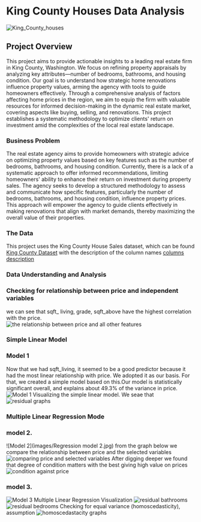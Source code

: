 # King County Houses Data Analysis 

![King_County_houses](https://github.com/JohnNkakuyia/dsc-phase-2-project-v2-3/blob/main/images/imagereader.jpg)



## Project Overview

This project aims to provide actionable insights to a leading real estate firm in King County, Washington. We focus on refining property appraisals by analyzing key attributes—number of bedrooms, bathrooms, and housing condition. Our goal is to understand how strategic home renovations influence property values, arming the agency with tools to guide homeowners effectively. Through a comprehensive analysis of factors affecting home prices in the region, we aim to equip the firm with valuable resources for informed decision-making in the dynamic real estate market, covering aspects like buying, selling, and renovations. This project establishes a systematic methodology to optimize clients' return on investment amid the complexities of the local real estate landscape.

### Business Problem

The real estate agency aims to provide homeowners with strategic advice on optimizing property values based on key features such as the number of bedrooms, bathrooms, and housing condition. Currently, there is a lack of a systematic approach to offer informed recommendations, limiting homeowners' ability to enhance their return on investment during property sales. The agency seeks to develop a structured methodology to assess and communicate how specific features, particularly the number of bedrooms, bathrooms, and housing condition, influence property prices. This approach will empower the agency to guide clients effectively in making renovations that align with market demands, thereby maximizing the overall value of their properties.

### The Data

This project uses the King County House Sales dataset, which can be found [King County Dataset](https://github.com/JohnNkakuyia/dsc-phase-2-project-v2-3/blob/main/data/kc_house_data.csv) with the description of the column names [columns description](https://github.com/JohnNkakuyia/dsc-phase-2-project-v2-3/blob/main/data/column_names.md)

### Data Understanding and Analysis 
### Checking for relationship between price and independent variables
we can see that sqft_ living, grade, sqft_above have the highest correlation with the price.  
![the relationship between price and all other features](https://github.com/JohnNkakuyia/dsc-phase-2-project-v2-3/blob/main/images/price_vs_all.jpg)
### Simple Linear Model
### Model 1
Now that we had sqft_living, it seemed to be a good predictor because it had the most linear relationship with price. We adopted it as our basis. For that, we created a simple model based on this.Our model is statistically significant overall, and explains about 49.3% of the variance in price.
![Model 1](https://github.com/JohnNkakuyia/dsc-phase-2-project-v2-3/blob/main/images/simple_model.jpg)
Visualizing the simple linear model. We seae that 
![residual graphs](https://github.com/JohnNkakuyia/dsc-phase-2-project-v2-3/blob/main/images/base_line_living.jpg)
### Multiple Linear Regression Mode
### model 2.
![Model 2](images/Regression model 2.jpg)
from the graph below we compare the relationship between price and the selected variables 
![comparing price and selected variables](https://github.com/JohnNkakuyia/dsc-phase-2-project-v2-3/blob/main/images/house_vs_interest.jpg)
After digging deeper we found that degree of condition matters with the best giving high value on prices 
![condition against price](https://github.com/JohnNkakuyia/dsc-phase-2-project-v2-3/blob/main/images/House_condition.jpg)

### model 3.
![Model 3](https://github.com/JohnNkakuyia/dsc-phase-2-project-v2-3/blob/main/images/log_model3.jpg)
Multiple Linear Regression Visualization
![residual bathrooms](https://github.com/JohnNkakuyia/dsc-phase-2-project-v2-3/blob/main/images/log_reg_mod.jpg)
![residual bedrooms](https://github.com/JohnNkakuyia/dsc-phase-2-project-v2-3/blob/main/images/log_reg2.jpg)
Checking for equal variance (homoscedasticity), assumption
![homoscedastacity graphs ](https://github.com/JohnNkakuyia/dsc-phase-2-project-v2-3/blob/main/images/Homosc.jpg)

 

